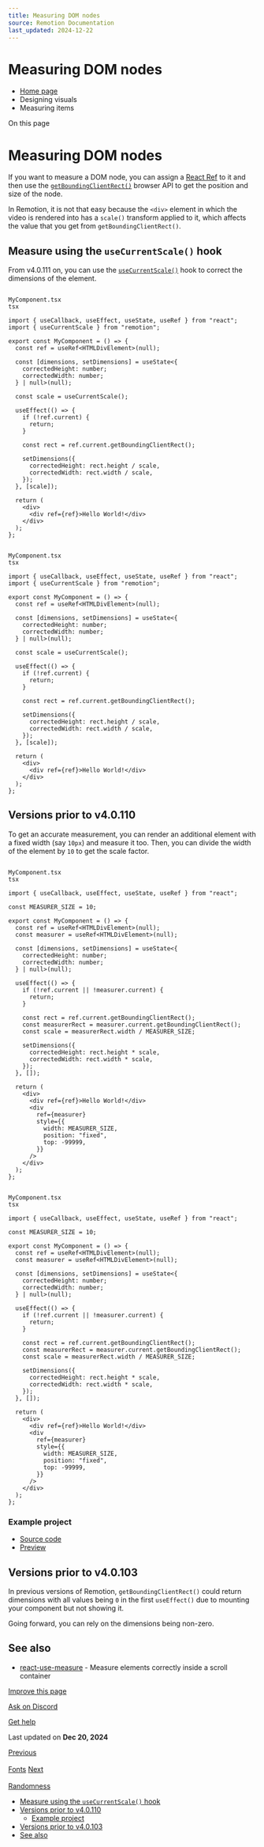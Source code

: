 ```yaml
---
title: Measuring DOM nodes
source: Remotion Documentation
last_updated: 2024-12-22
---
```


# Measuring DOM nodes

- [Home page](/)
- Designing visuals
- Measuring items

On this page

# Measuring DOM nodes

If you want to measure a DOM node, you can assign a [React Ref](https://react.dev/learn/manipulating-the-dom-with-refs) to it and then use the [`getBoundingClientRect()`](https://developer.mozilla.org/en-US/docs/Web/API/Element/getBoundingClientRect?retiredLocale=de) browser API to get the position and size of the node.

In Remotion, it is not that easy because the `<div>` element in which the video is rendered into has a `scale()` transform applied to it, which affects the value that you get from `getBoundingClientRect()`.

## Measure using the `useCurrentScale()` hook [​](\#measure-using-the-usecurrentscale-hook "Direct link to measure-using-the-usecurrentscale-hook")

From v4.0.111 on, you can use the [`useCurrentScale()`](/docs/use-current-scale) hook to correct the dimensions of the element.

```

MyComponent.tsx
tsx

import { useCallback, useEffect, useState, useRef } from "react";
import { useCurrentScale } from "remotion";

export const MyComponent = () => {
  const ref = useRef<HTMLDivElement>(null);

  const [dimensions, setDimensions] = useState<{
    correctedHeight: number;
    correctedWidth: number;
  } | null>(null);

  const scale = useCurrentScale();

  useEffect(() => {
    if (!ref.current) {
      return;
    }

    const rect = ref.current.getBoundingClientRect();

    setDimensions({
      correctedHeight: rect.height / scale,
      correctedWidth: rect.width / scale,
    });
  }, [scale]);

  return (
    <div>
      <div ref={ref}>Hello World!</div>
    </div>
  );
};
```

```

MyComponent.tsx
tsx

import { useCallback, useEffect, useState, useRef } from "react";
import { useCurrentScale } from "remotion";

export const MyComponent = () => {
  const ref = useRef<HTMLDivElement>(null);

  const [dimensions, setDimensions] = useState<{
    correctedHeight: number;
    correctedWidth: number;
  } | null>(null);

  const scale = useCurrentScale();

  useEffect(() => {
    if (!ref.current) {
      return;
    }

    const rect = ref.current.getBoundingClientRect();

    setDimensions({
      correctedHeight: rect.height / scale,
      correctedWidth: rect.width / scale,
    });
  }, [scale]);

  return (
    <div>
      <div ref={ref}>Hello World!</div>
    </div>
  );
};
```

## Versions prior to v4.0.110 [​](\#versions-prior-to-v40110 "Direct link to Versions prior to v4.0.110")

To get an accurate measurement, you can render an additional element with a fixed width (say `10px`) and measure it too. Then, you can divide the width of the element by `10` to get the scale factor.

```

MyComponent.tsx
tsx

import { useCallback, useEffect, useState, useRef } from "react";

const MEASURER_SIZE = 10;

export const MyComponent = () => {
  const ref = useRef<HTMLDivElement>(null);
  const measurer = useRef<HTMLDivElement>(null);

  const [dimensions, setDimensions] = useState<{
    correctedHeight: number;
    correctedWidth: number;
  } | null>(null);

  useEffect(() => {
    if (!ref.current || !measurer.current) {
      return;
    }

    const rect = ref.current.getBoundingClientRect();
    const measurerRect = measurer.current.getBoundingClientRect();
    const scale = measurerRect.width / MEASURER_SIZE;

    setDimensions({
      correctedHeight: rect.height * scale,
      correctedWidth: rect.width * scale,
    });
  }, []);

  return (
    <div>
      <div ref={ref}>Hello World!</div>
      <div
        ref={measurer}
        style={{
          width: MEASURER_SIZE,
          position: "fixed",
          top: -99999,
        }}
      />
    </div>
  );
};
```

```

MyComponent.tsx
tsx

import { useCallback, useEffect, useState, useRef } from "react";

const MEASURER_SIZE = 10;

export const MyComponent = () => {
  const ref = useRef<HTMLDivElement>(null);
  const measurer = useRef<HTMLDivElement>(null);

  const [dimensions, setDimensions] = useState<{
    correctedHeight: number;
    correctedWidth: number;
  } | null>(null);

  useEffect(() => {
    if (!ref.current || !measurer.current) {
      return;
    }

    const rect = ref.current.getBoundingClientRect();
    const measurerRect = measurer.current.getBoundingClientRect();
    const scale = measurerRect.width / MEASURER_SIZE;

    setDimensions({
      correctedHeight: rect.height * scale,
      correctedWidth: rect.width * scale,
    });
  }, []);

  return (
    <div>
      <div ref={ref}>Hello World!</div>
      <div
        ref={measurer}
        style={{
          width: MEASURER_SIZE,
          position: "fixed",
          top: -99999,
        }}
      />
    </div>
  );
};
```

### Example project [​](\#example-project "Direct link to Example project")

- [Source code](https://github.com/remotion-dev/measure-item)
- [Preview](https://measure-item.vercel.app)

## Versions prior to v4.0.103 [​](\#versions-prior-to-v40103 "Direct link to Versions prior to v4.0.103")

In previous versions of Remotion, `getBoundingClientRect()` could return dimensions with all values being `0` in the first `useEffect()` due to mounting your component but not showing it.

Going forward, you can rely on the dimensions being non-zero.

## See also [​](\#see-also "Direct link to See also")

- [react-use-measure](https://github.com/pmndrs/react-use-measure) \- Measure elements correctly inside a scroll container

[Improve this page](https://github.com/remotion-dev/remotion/edit/main/packages/docs/docs/measuring.mdx)

[Ask on Discord](https://remotion.dev/discord)

[Get help](/docs/get-help)

Last updated on **Dec 20, 2024**

[Previous\
\
Fonts](/docs/fonts) [Next\
\
Randomness](/docs/using-randomness)

- [Measure using the `useCurrentScale()` hook](#measure-using-the-usecurrentscale-hook)
- [Versions prior to v4.0.110](#versions-prior-to-v40110)
  - [Example project](#example-project)
- [Versions prior to v4.0.103](#versions-prior-to-v40103)
- [See also](#see-also)

